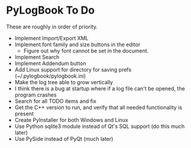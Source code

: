 # PyLogBook To Do

These are roughly in order of priority.

- Implement Import/Export XML
- Implement font family and size buttons in the editor
  - Figure out why font cannot be set in the document.
- Implement Search
- Implement Addendum button
- Add Linux support for directory for saving prefs (~/.pylogbook/pylogbook.ini)
- Make the log tree able to grow vertically
- I think there is a bug at startup where if a log file can't be opened, the program crashes
- Search for all TODO items and fix
- Get the C++ version to run, and verify that all needed functionality is present
- Create PyInstaller for both Windows and Linux
- Use Python sqlite3 module instead of Qt's SQL support (do this much later)
- Use PySide instead of PyQt (much later)
